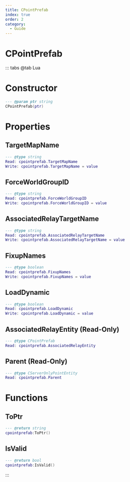 ```yaml
---
title: CPointPrefab
index: true
order: 2
category:
  - Guide
---
```


# CPointPrefab

::: tabs
@tab Lua
# Constructor
```lua
--- @param ptr string
CPointPrefab(ptr)
```
# Properties
## TargetMapName 
```lua
--- @type string
Read: cpointprefab.TargetMapName
Write: cpointprefab.TargetMapName = value
```
## ForceWorldGroupID 
```lua
--- @type string
Read: cpointprefab.ForceWorldGroupID
Write: cpointprefab.ForceWorldGroupID = value
```
## AssociatedRelayTargetName 
```lua
--- @type string
Read: cpointprefab.AssociatedRelayTargetName
Write: cpointprefab.AssociatedRelayTargetName = value
```
## FixupNames 
```lua
--- @type boolean
Read: cpointprefab.FixupNames
Write: cpointprefab.FixupNames = value
```
## LoadDynamic 
```lua
--- @type boolean
Read: cpointprefab.LoadDynamic
Write: cpointprefab.LoadDynamic = value
```
## AssociatedRelayEntity (Read-Only)
```lua
--- @type CPointPrefab
Read: cpointprefab.AssociatedRelayEntity
```
## Parent (Read-Only)
```lua
--- @type CServerOnlyPointEntity
Read: cpointprefab.Parent
```
# Functions
## ToPtr
```lua
--- @return string
cpointprefab:ToPtr()
```
## IsValid
```lua
--- @return bool
cpointprefab:IsValid()
```

:::